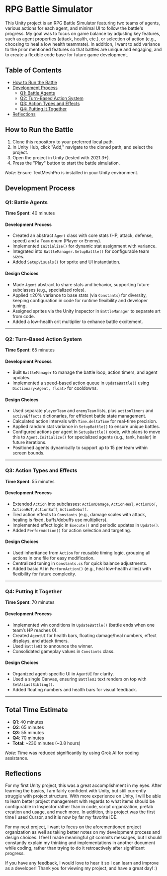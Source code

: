 # RPG Battle Simulator

This Unity project is an RPG Battle Simulator featuring two teams of agents, various actions for each agent, and minimal UI to follow the battle's progress. My goal was to focus on game balance by adjusting key features, such as agent properties (attack, health, etc.), or selection of action (e.g., choosing to heal a low health teammate). In addition, I want to add variance to the prior mentioned features so that battles are unique and engaging, and to create a flexible code base for future game development.

## Table of Contents
- [How to Run the Battle](#how-to-run-the-battle)
- [Development Process](#development-process)
  - [Q1: Battle Agents](#q1-battle-agents)
  - [Q2: Turn-Based Action System](#q2-turn-based-action-system)
  - [Q3: Action Types and Effects](#q3-action-types-and-effects)
  - [Q4: Putting It Together](#q4-putting-it-together)
- [Reflections](#reflections)

## How to Run the Battle
1. Clone this repository to your preferred local path.
2. In Unity Hub, click "Add," navigate to the cloned path, and select the project.
3. Open the project in Unity (tested with 2021.3+).
4. Press the "Play" button to start the battle simulation.

*Note*: Ensure TextMeshPro is installed in your Unity environment.

## Development Process

### Q1: Battle Agents
**Time Spent**: 40 minutes

#### Development Process
- Created an abstract `Agent` class with core stats (HP, attack, defense, speed) and a `Team` enum (Player or Enemy).
- Implemented `Initialize()` for dynamic stat assignment with variance.
- Integrated into `BattleManager.SetupBattle()` for configurable team sizes.
- Added `SetupVisuals()` for sprite and UI instantiation.

#### Design Choices
- Made `Agent` abstract to share stats and behavior, supporting future subclasses (e.g., specialized roles).
- Applied ±20% variance to base stats (via `Constants`) for diversity, keeping configuration in code for runtime flexibility and developer tuning.
- Assigned sprites via the Unity Inspector in `BattleManager` to separate art from code.
- Added a low-health crit multiplier to enhance battle excitement.

---

### Q2: Turn-Based Action System
**Time Spent**: 65 minutes

#### Development Process
- Built `BattleManager` to manage the battle loop, action timers, and agent updates.
- Implemented a speed-based action queue in `UpdateBattle()` using `Dictionary<Agent, float>` for cooldowns.

#### Design Choices
- Used separate `playerTeam` and `enemyTeam` lists, plus `actionTimers` and `activeEffects` dictionaries, for efficient battle state management.
- Calculated action intervals with `Time.deltaTime` for real-time precision.
- Applied random stat variance in `SetupBattle()` to ensure unique battles.
- Configured actions per agent in `SetupBattle()` code, with plans to move this to `Agent.Initialize()` for specialized agents (e.g., tank, healer) in future iterations.
- Positioned agents dynamically to support up to 15 per team within screen bounds.

---

### Q3: Action Types and Effects
**Time Spent**: 55 minutes

#### Development Process
- Extended `Action` into subclasses: `ActionDamage`, `ActionHeal`, `ActionDoT`, `ActionHoT`, `ActionBuff`, `ActionDebuff`.
- Tied action effects to `Constants` (e.g., damage scales with attack, healing is fixed, buffs/debuffs use multipliers).
- Implemented effect logic in `Execute()` and periodic updates in `Update()`.
- Added `PerformAction()` for action selection and targeting.

#### Design Choices
- Used inheritance from `Action` for reusable timing logic, grouping all actions in one file for easy modification.
- Centralized tuning in `Constants.cs` for quick balance adjustments.
- Added basic AI in `PerformAction()` (e.g., heal low-health allies) with flexibility for future complexity.

---

### Q4: Putting It Together
**Time Spent**: 70 minutes

#### Development Process
- Implemented win conditions in `UpdateBattle()` (battle ends when one team’s HP reaches 0).
- Created `AgentUI` for health bars, floating damage/heal numbers, effect displays, and attack timers.
- Used `BattleUI` to announce the winner.
- Consolidated gameplay values in `Constants` class.

#### Design Choices
- Organized agent-specific UI in `AgentUI` for clarity.
- Used a single Canvas, ensuring `BattleUI` text renders on top with `SetAsLastSibling()`.
- Added floating numbers and health bars for visual feedback.

---

## Total Time Estimate
- **Q1**: 40 minutes
- **Q2**: 65 minutes
- **Q3**: 55 minutes
- **Q4**: 70 minutes
- **Total**: ~230 minutes (~3.8 hours)

*Note*: Time was reduced significantly by using Grok AI for coding assistance.

## Reflections
For my first Unity project, this was a great accomplishment in my eyes. After learning the basics, I am fairly confident with Unity, but still currently struggle with project structure. With more experience on Unity, I will be able to learn better project management with regards to what items should be configurable in Inspector rather than in code, script organization, prefab creation and usage, and much more. In addition, this project was the first time I used Cursor, and it is now by far my favorite IDE. 

For my next project, I want to focus on the aforementioned project organization as well as taking better notes on my development process and design choices. I feel I made meaningful git commits messages, but I should constantly explain my thinking and implementations in another document while coding, rather than trying to do it retroactively after significant progress.

If you have any feedback, I would love to hear it so I can learn and improve as a developer! Thank you for viewing my project, and have a great day! :)